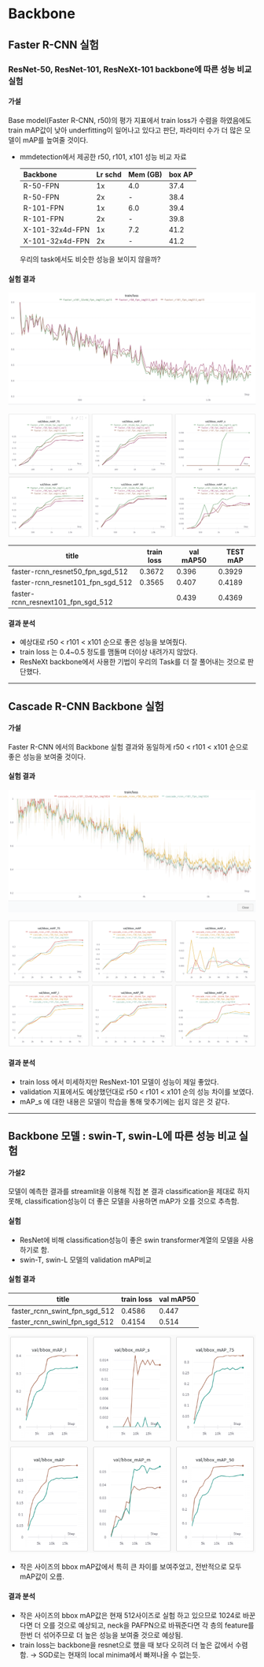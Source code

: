 # Backbone
## Faster R-CNN 실험
### ResNet-50, ResNet-101, ResNeXt-101 backbone에 따른 성능 비교 실험
#### 가설

Base model(Faster R-CNN, r50)의 평가 지표에서 train loss가 수렴을 하였음에도 train mAP값이 낮아 underfitting이 일어나고 있다고 판단, 파라미터 수가 더 많은 모델이 mAP를 높여줄 것이다.

- mmdetection에서 제공한 r50, r101, x101 성능 비교 자료
    
    
    | Backbone | Lr schd | Mem (GB) | box AP |
    | --- | --- | --- | --- |
    | R-50-FPN | 1x | 4.0 | 37.4 |
    | R-50-FPN | 2x | - | 38.4 |
    | R-101-FPN | 1x | 6.0 | 39.4 |
    | R-101-FPN | 2x | - | 39.8 |
    | X-101-32x4d-FPN | 1x | 7.2 | 41.2 |
    | X-101-32x4d-FPN | 2x | - | 41.2 |
    
    우리의 task에서도 비슷한 성능을 보이지 않을까?
    

#### 실험 결과

![Untitled](images/Untitled%2012.png)

![Untitled](images/Untitled%2013.png)

| title | train loss | val mAP50 | TEST mAP |
| --- | --- | --- | --- |
| faster-rcnn_resnet50_fpn_sgd_512 | 0.3672 | 0.396 | 0.3929 |
| faster-rcnn_resnet101_fpn_sgd_512 | 0.3565 | 0.407 | 0.4189 |
| faster-rcnn_resnext101_fpn_sgd_512 |  | 0.439 | 0.4369 |

#### 결과 분석

- 예상대로 r50 < r101 < x101 순으로 좋은 성능을 보여줬다.
- train loss 는 0.4~0.5 정도를 맴돌며 더이상 내려가지 않았다.
- ResNeXt backbone에서 사용한 기법이 우리의 Task를 더 잘 풀어내는 것으로 판단했다.

* * *
## Cascade R-CNN Backbone 실험
#### 가설
Faster R-CNN 에서의 Backbone 실험 결과와 동일하게 r50 < r101 < x101 순으로 좋은 성능을 보여줄 것이다.

#### 실험 결과

![Untitled](images/Untitled%2014.png)

![Untitled](images/Untitled%2015.png)


#### 결과 분석
- train loss 에서 미세하지만 ResNext-101 모델이 성능이 제일 좋았다.
- validation 지표에서도 예상했던대로 r50 < r101 < x101 순의 성능 차이를 보였다.
- mAP_s 에 대한 내용은 모델이 학습을 통해 맞추기에는 쉽지 않은 것 같다.
* * *
## Backbone 모델 :  swin-T, swin-L에 따른 성능 비교 실험
#### 가설2  
모델이 예측한 결과를 streamlit을 이용해 직접 본 결과 classification을 제대로 하지 못해, classification성능이 더 좋은 모델을 사용하면 mAP가 오를 것으로 추측함.

#### 실험

- ResNet에 비해 classification성능이 좋은 swin transformer계열의 모델을 사용하기로 함.
- swin-T, swin-L 모델의 validation mAP비교

#### 실험 결과

| title | train loss | val mAP50 |
| --- | --- | --- |
| faster_rcnn_swint_fpn_sgd_512 | 0.4586 | 0.447 |
| faster_rcnn_swinl_fpn_sgd_512 | 0.4154 | 0.514 |

![51.PNG](images/51.png)

- 작은 사이즈의 bbox mAP값에서 특히 큰 차이를 보여주었고, 전반적으로 모두 mAP값이 오름.

#### 결과 분석

- 작은 사이즈의 bbox mAP값은 현재 512사이즈로 실험 하고 있으므로 1024로 바꾼다면 더 오를 것으로 예상되고, neck을 PAFPN으로 바꿔준다면 각 층의 feature를 한번 더 섞어주므로 더 높은 성능을 보여줄 것으로 예상됨.
- train loss는 backbone을 resnet으로 했을 때 보다 오히려 더 높은 값에서 수렴함. → SGD로는 현재의 local minima에서 빠져나올 수 없는듯.